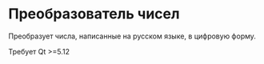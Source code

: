 # Преобразователь чисел

Преобразует числа, написанные на русском языке, в цифровую форму.

Требует Qt >=5.12
